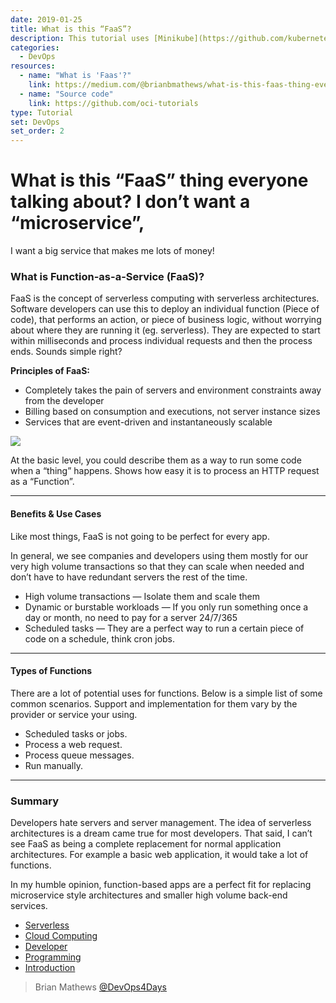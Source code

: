 ```yaml
---
date: 2019-01-25
title: What is this “FaaS”?
description: This tutorial uses [Minikube](https://github.com/kubernetes/minikube) to createa local kubernetes cluster. This tutorial uses [Docker for Mac](https://docs.docker.com/engine/installation/mac/) as the host of Minikube.
categories:
  - DevOps
resources:
  - name: "What is 'Faas'?"
    link: https://medium.com/@brianbmathews/what-is-this-faas-thing-everyone-talking-about-aba5d5e8ebfa
  - name: "Source code"
    link: https://github.com/oci-tutorials
type: Tutorial
set: DevOps
set_order: 2
---
```


# What is this “FaaS” thing everyone talking about? I don’t want a “microservice”,
I want a big service that makes me lots of money!

### What is Function-as-a-Service (FaaS)?

FaaS is the concept of serverless computing with serverless architectures.
Software developers can use this to deploy an individual function (Piece of
code), that performs an action, or piece of business logic, without worrying
about where they are running it (eg. serverless). They are expected to start
within milliseconds and process individual requests and then the process ends.
Sounds simple right?

**Principles of FaaS:**

* Completely takes the pain of servers and environment constraints away from the
developer
* Billing based on consumption and executions, not server instance sizes
* Services that are event-driven and instantaneously scalable

![](https://cdn-images-1.medium.com/max/800/0*5B_ycnAD2U7zITih.png)

At the basic level, you could describe them as a way to run some code when a
“thing” happens. Shows how easy it is to process an HTTP request as a
“Function”.


*****

#### Benefits & Use Cases

Like most things, FaaS is not going to be perfect for every app.

In general, we see companies and developers using them mostly for our very high
volume transactions so that they can scale when needed and don’t have to have
redundant servers the rest of the time.

* High volume transactions — Isolate them and scale them
* Dynamic or burstable workloads — If you only run something once a day or month,
no need to pay for a server 24/7/365
* Scheduled tasks — They are a perfect way to run a certain piece of code on a
schedule, think cron jobs.

*****

#### Types of Functions

There are a lot of potential uses for functions. Below is a simple list of some
common scenarios. Support and implementation for them vary by the provider or
service your using.

* Scheduled tasks or jobs.
* Process a web request.
* Process queue messages.
* Run manually.

*****

### Summary

Developers hate servers and server management. The idea of serverless
architectures is a dream came true for most developers. That said, I can’t see
FaaS as being a complete replacement for normal application architectures. For
example a basic web application, it would take a lot of functions.

In my humble opinion, function-based apps are a perfect fit for replacing
microservice style architectures and smaller high volume back-end services.

* [Serverless](https://medium.com/tag/serverless?source=post)
* [Cloud Computing](https://medium.com/tag/cloud-computing?source=post)
* [Developer](https://medium.com/tag/developer?source=post)
* [Programming](https://medium.com/tag/programming?source=post)
* [Introduction](https://medium.com/tag/introduction?source=post)


> Brian Mathews [@DevOps4Days](https://twitter.com/DevOps4Days)
